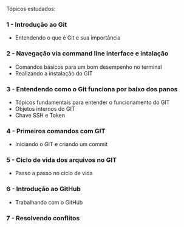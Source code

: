 Tópicos estudados:

### 1 - Introdução ao Git

- Entendendo o que é Git e sua importância

### 2 - Navegação via command line interface e intalação

- Comandos básicos para um bom desempenho no terminal
- Realizando a instalação do GIT
### 3 - Entendendo como o Git funciona por baixo dos panos

- Tópicos fundamentais para entender o funcionamento do GIT
- Objetos internos do GIT
- Chave SSH e Token

### 4 - Primeiros comandos com GIT

- Iniciando o GIT e criando um commit

### 5 - Ciclo de vida dos arquivos no GIT

- Passo a passo no ciclo de vida

### 6 - Introdução ao GitHub

- Trabalhando com o GitHub

### 7 - Resolvendo conflitos